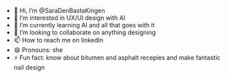- 👋 Hi, I’m @SaraDenBastaKingen
- 👀 I’m interested in UX/UI design with AI
- 🌱 I’m currently learning AI and all that goes with it
- 💞️ I’m looking to collaborate on anything designing
- 📫 How to reach me on linkedIn
- 😄 Pronouns: she
- ⚡ Fun fact: know about bitumen and asphalt recepies and make fantastic nail design

<!---
SaraDenBastaKingen/SaraDenBastaKingen is a ✨ special ✨ repository because its `README.md` (this file) appears on your GitHub profile.
You can click the Preview link to take a look at your changes.
--->

